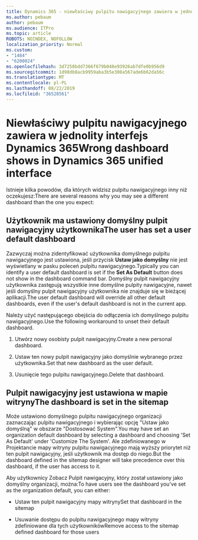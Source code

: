 ```yaml
---
title: Dynamics 365 - niewłaściwy pulpitu nawigacyjnego zawiera w jednolity interfejs Dynamics 365
ms.author: pebaum
author: pebaum
ms.audience: ITPro
ms.topic: article
ROBOTS: NOINDEX, NOFOLLOW
localization_priority: Normal
ms.custom:
- "1484"
- "6200024"
ms.openlocfilehash: 3d7258bdd7366f679b048e93926ab7dfe0b956d9
ms.sourcegitcommit: 1d98db8acb9959aba3b5e308a567ade6b62da56c
ms.translationtype: MT
ms.contentlocale: pl-PL
ms.lasthandoff: 08/22/2019
ms.locfileid: "36528561"
---
```

# <a name="wrong-dashboard-shows-in-dynamics-365-unified-interface"></a><span data-ttu-id="a6e9f-102">Niewłaściwy pulpitu nawigacyjnego zawiera w jednolity interfejs Dynamics 365</span><span class="sxs-lookup"><span data-stu-id="a6e9f-102">Wrong dashboard shows in Dynamics 365 unified interface</span></span>

<span data-ttu-id="a6e9f-103">Istnieje kilka powodów, dla których widzisz pulpitu nawigacyjnego inny niż oczekujesz:</span><span class="sxs-lookup"><span data-stu-id="a6e9f-103">There are several reasons why you may see a different dashboard than the one you expect:</span></span>

## <a name="the-user-has-set-a-user-default-dashboard"></a><span data-ttu-id="a6e9f-104">Użytkownik ma ustawiony domyślny pulpit nawigacyjny użytkownika</span><span class="sxs-lookup"><span data-stu-id="a6e9f-104">The user has set a user default dashboard</span></span> 

<span data-ttu-id="a6e9f-105">Zazwyczaj można zidentyfikować użytkownika domyślnego pulpitu nawigacyjnego jest ustawiona, jeśli przycisk **Ustaw jako domyślny** nie jest wyświetlany w pasku poleceń pulpitu nawigacyjnego.</span><span class="sxs-lookup"><span data-stu-id="a6e9f-105">Typically you can identify a user default dashboard is set if the **Set As Default** button does not show in the dashboard command bar.</span></span> <span data-ttu-id="a6e9f-106">Domyślny pulpit nawigacyjny użytkownika zastępują wszystkie inne domyślne pulpity nawigacyjne, nawet jeśli domyślny pulpit nawigacyjny użytkownika nie znajduje się w bieżącej aplikacji.</span><span class="sxs-lookup"><span data-stu-id="a6e9f-106">The user default dashboard will override all other default dashboards, even if the user's default dashboard is not in the current app.</span></span>

<span data-ttu-id="a6e9f-107">Należy użyć następującego obejścia do odłączenia ich domyślnego pulpitu nawigacyjnego.</span><span class="sxs-lookup"><span data-stu-id="a6e9f-107">Use the following workaround to unset their default dashboard.</span></span>

1. <span data-ttu-id="a6e9f-108">Utwórz nowy osobisty pulpit nawigacyjny.</span><span class="sxs-lookup"><span data-stu-id="a6e9f-108">Create a new personal dashboard.</span></span>

2. <span data-ttu-id="a6e9f-109">Ustaw ten nowy pulpit nawigacyjny jako domyślnie wybranego przez użytkownika.</span><span class="sxs-lookup"><span data-stu-id="a6e9f-109">Set that new dashboard as the user default.</span></span>

3. <span data-ttu-id="a6e9f-110">Usunięcie tego pulpitu nawigacyjnego.</span><span class="sxs-lookup"><span data-stu-id="a6e9f-110">Delete that dashboard.</span></span>

## <a name="the-dashboard-is-set-in-the-sitemap"></a><span data-ttu-id="a6e9f-111">Pulpit nawigacyjny jest ustawiona w mapie witryny</span><span class="sxs-lookup"><span data-stu-id="a6e9f-111">The dashboard is set in the sitemap</span></span>

<span data-ttu-id="a6e9f-112">Może ustawiono domyślnego pulpitu nawigacyjnego organizacji zaznaczając pulpitu nawigacyjnego i wybierając opcję "Ustaw jako domyślną" w obszarze "Dostosować System".</span><span class="sxs-lookup"><span data-stu-id="a6e9f-112">You may have set an organization default dashboard by selecting a dashboard and choosing 'Set As Default' under 'Customize The System'.</span></span> <span data-ttu-id="a6e9f-113">Ale zdefiniowanego w Projektancie mapy witryny pulpitu nawigacyjnego mają wyższy priorytet niż ten pulpit nawigacyjny, jeśli użytkownik ma dostęp do niego.</span><span class="sxs-lookup"><span data-stu-id="a6e9f-113">But the dashboard defined in the sitemap designer will take precedence over this dashboard, if the user has access to it.</span></span>

<span data-ttu-id="a6e9f-114">Aby użytkownicy Zobacz Pulpit nawigacyjny, który został ustawiony jako domyślny organizacji, można:</span><span class="sxs-lookup"><span data-stu-id="a6e9f-114">To have users see the dashboard you've set as the organization default, you can either:</span></span>

* <span data-ttu-id="a6e9f-115">Ustaw ten pulpit nawigacyjny mapy witryny</span><span class="sxs-lookup"><span data-stu-id="a6e9f-115">Set that dashboard in the sitemap</span></span>

* <span data-ttu-id="a6e9f-116">Usuwanie dostępu do pulpitu nawigacyjnego mapy witryny zdefiniowane dla tych użytkowników</span><span class="sxs-lookup"><span data-stu-id="a6e9f-116">Remove access to the sitemap defined dashboard for those users</span></span>
